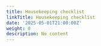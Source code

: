 ```yaml
---
title: Housekeeping checklist
linkTitle: Housekeeping checklist
date: '2025-05-01T21:00:00Z'
weight: 0
description: No content
---
```



